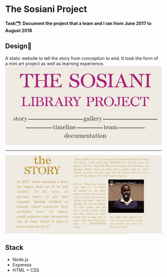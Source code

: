 # The Sosiani Project

**Task🗂️: Document the project that a team and I ran from June 2017 to August 2018**

## Design🎨
A static website to tell the story from conception to end. It took the form of a mini art project as well as learning experience.
![Landing Image](resources/landing.png)<hr/>


![Another section](resources/story.png)

## Stack
* Node.js
* Experess
* HTML + CSS
